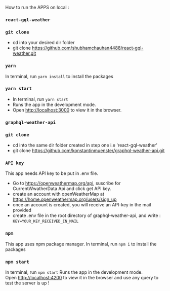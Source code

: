 
How to run the APPS on local :

### `react-gql-weather`
 ### `git clone`
 - cd into your desired dir folder 
 - git clone https://github.com/shubhamchauhan4488/react-gql-weather.git
 
 ### `yarn`
 In terminal, run `yarn install` to install the packages
 
 ### `yarn start`
  - In terminal, run `yarn start`
  - Runs the app in the development mode.<br />
  - Open [http://localhost:3000](http://localhost:3000) to view it in the browser.
 
### `graphql-weather-api`
 ### `git clone`
 - cd into the same dir folder created in step one i.e 'react-gql-weather' 
 - git clone https://github.com/konstantinmuenster/graphql-weather-api.git
 
 ### `API key`
 This app needs API key to be put in .env file.
 - Go to https://openweathermap.org/api, suscribe for CurrentWwatherData Api and click get API key.
 - create an account with openWeatherMap at https://home.openweathermap.org/users/sign_up 
 - once an account is created, you will receive an API-key in the mail provided
 - create .env file in the root directory of graphql-weather-api, and write : `KEY=YOUR_KEY_RECEIVED_IN_MAIL`
 

 ### `npm`
 This app uses npm package manager. In terminal, run `npm i` to install the packages
 
 ### `npm start`
 In terminal, run `npm start`
 Runs the app in the development mode.<br />
 Open [http://localhost:4200](http://localhost:4200) to view it in the browser and use any query to test the server is up !
